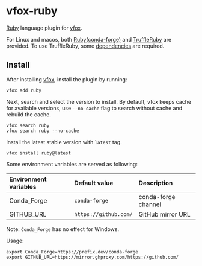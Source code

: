 # vfox-ruby

[Ruby](https://www.ruby-lang.org/) language plugin for [vfox](https://vfox.lhan.me).

For Linux and macos, both [Ruby(conda-forge)](https://github.com/conda-forge/ruby-feedstock) and [TruffleRuby](https://www.graalvm.org/ruby/) are provided. To use TruffleRuby, some [dependencies](https://github.com/oracle/truffleruby/blob/master/README.md#Dependencies) are required.

## Install

After installing [vfox](https://github.com/version-fox/vfox), install the plugin by running:

``` shell
vfox add ruby
```

Next, search and select the version to install. By default, vfox keeps cache for available versions, use `--no-cache` flag to search without cache and rebuild the cache.

``` shell
vfox search ruby
vfox search ruby --no-cache
```

Install the latest stable version with `latest` tag.

``` shell
vfox install ruby@latest
```

Some environment variables are served as following:

| Environment variables | Default value         | Description         |
| :-------------------- | :-------------------- | :------------------ |
| Conda_Forge           | `conda-forge`         | conda-forge channel |
| GITHUB_URL            | `https://github.com/` | GitHub mirror URL   |

Note: `Conda_Forge` has no effect for Windows.

Usage:

``` shell
export Conda_Forge=https://prefix.dev/conda-forge
export GITHUB_URL=https://mirror.ghproxy.com/https://github.com/
```